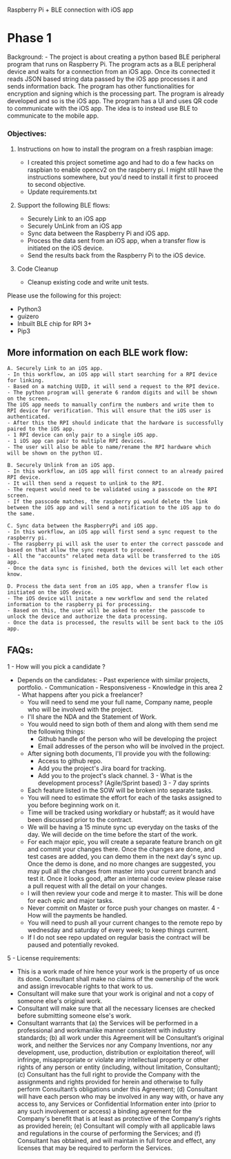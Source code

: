 #####
Raspberry Pi + BLE connection with iOS app
####


# Phase 1

Background:
    - The project is about creating a python based BLE peripheral program that runs on Raspberry Pi. The program acts as a BLE peripheral device and waits for a connection from an iOS app. Once its connected it reads JSON  based string data passed by the iOS app processes it and sends information back. The program has other functionalities for encryption and signing which is the processing part. The program is already developed and so is the iOS app. The program has a UI and uses QR code to communicate with the iOS app. The idea is to instead use BLE to communicate to the mobile app.

### Objectives:

1. Instructions on how to install the program on a fresh raspbian image:
    - I created this project sometime ago and had to do a few hacks on raspbian 
      to enable opencv2 on the raspberry pi. I might still have the instructions
      somewhere, but you'd need to install it first to proceed to second objective.
    - Update requirements.txt

2. Support the following BLE flows:
    - Securely Link to an iOS app
    - Securely UnLink from an iOS app
    - Sync data between the Raspberry Pi and iOS app.
    - Process the data sent from an iOS app, when a transfer flow is initiated on the iOS device.
    - Send the results back from the Raspberry Pi to the iOS device.

3. Code Cleanup
    - Cleanup existing code and write unit tests.

Please use the following for this project:
- Python3
- guizero
- Inbuilt BLE chip for RPI 3+
- Pip3

## More information on each BLE work flow:

    A. Securely Link to an iOS app.
    - In this workflow, an iOS app will start searching for a RPI device for linking.
    - Based on a matching UUID, it will send a request to the RPI device.
    - The python program will generate 6 random digits and will be shown on the screen. 
    The iOS app needs to manually confirm the numbers and write them to RPI device for verification. This will ensure that the iOS user is authenticated.
    - After this the RPI should indicate that the hardware is successfully paired to the iOS app.
    - 1 RPI device can only pair to a single iOS app.
    - 1 iOS app can pair to multiple RPI devices.
    - The user will also be able to name/rename the RPI hardware which will be shown on the python UI.

    B. Securely Unlink from an iOS app.
    - In this workflow, an iOS app will first connect to an already paired RPI device.
    - It will then send a request to unlink to the RPI.
    - The request would need to be validated using a passcode on the RPI screen.
    - If the passcode matches, the raspberry pi would delete the link between the iOS app and will send a notification to the iOS app to do the same.

    C. Sync data between the RaspberryPi and iOS app.
    - In this workflow, an iOS app will first send a sync request to the raspberry pi.
    - The raspberry pi will ask the user to enter the correct passcode and based on that allow the sync request to proceed.
    - All the "accounts" related meta data will be transferred to the iOS app.
    - Once the data sync is finished, both the devices will let each other know.

    D. Process the data sent from an iOS app, when a transfer flow is initiated on the iOS device.
    - The iOS device will initate a new workflow and send the related information to the raspberry pi for processing.
    - Based on this, the user will be asked to enter the passcode to unlock the device and authorize the data processing.
    - Once the data is processed, the results will be sent back to the iOS app.


## FAQs:
1 - How will you pick a candidate ?
- Depends on the candidates:
        - Past experience with similar projects, portfolio.
        - Communication
        - Responsiveness
        - Knowledge in this area
2 - What happens after you pick a freelancer?
    - You will need to send me your full name, Company name, people who will be involved with the project.
    - I'll share the NDA and the Statement of Work.
    - You would need to sign both of them and along with them send me the following things:
        - Github handle of the person who will be developing the project
        - Email addresses of the person who will be involved in the project.
    - After signing both documents, I'll provide you with the following:
        - Access to github repo.
        - Add you the project's Jira board for tracking.
        - Add you to the project's slack channel.
3 - What is the development process? (Agile/Sprint based) 3 - 7 day sprints
    - Each feature listed in the SOW will be broken into separate tasks.
    - You will need to estimate the effort for each of the tasks assigned to you before beginning work on it.
    - Time will be tracked using workdiary or hubstaff; as it would have been discussed prior to the contract.
    - We will be having a 15 minute sync up everyday on the tasks of the day. We will decide on the time before the start of the work.
    - For each major epic, you will create a separate feature branch on git and commit your changes there. Once the changes are done, and test cases are added, you can demo them in the next day's sync up. Once the demo is done, and no more changes are suggested, you may pull all the changes from master into your current branch and test it. Once it looks good, after an internal code review please raise a pull request with all the detail on your changes.
    - I will then review your code and merge it to master. This will be done for each epic and major tasks.
    - Never commit on Master or force push your changes on master.
4 - How will the payments be handled.
    - You will need to push all your current changes to the remote repo by wednesday and saturday of every week; to keep things current.
    - If I do not see repo updated on regular basis the contract will be paused and potentially revoked.

5 - License requirements:
- This is a work made of hire hence your work is the property of us once its done. Consultant shall make no claims of the ownership of the work and assign irrevocable rights to that work to us.
- Consultant will make sure that your work is original and not a copy of someone else's original work.
- Consultant will make sure that all the necessary licenses are checked before submitting someone else's work.
- Consultant warrants that (a) the Services will be performed in a professional and workmanlike manner consistent with industry standards; (b) all work under this Agreement will be Consultant’s original work, and neither the Services nor any Company Inventions, nor any development, use, production, distribution or exploitation thereof, will infringe, misappropriate or violate any intellectual property or other rights of any person or entity (including, without limitation, Consultant); (c) Consultant has the full right to provide the Company with the assignments and rights provided for herein and otherwise to fully perform Consultant’s obligations under this Agreement; (d) Consultant will have each person who may be involved in any way with, or have any access to, any Services or Confidential Information enter into (prior to any such involvement or access) a binding agreement for the Company's benefit that is at least as protective of the Company’s rights as provided herein; (e) Consultant will comply with all applicable laws and regulations in the course of performing the Services; and (f) Consultant has obtained, and will maintain in full force and effect, any licenses that may be required to perform the Services.
